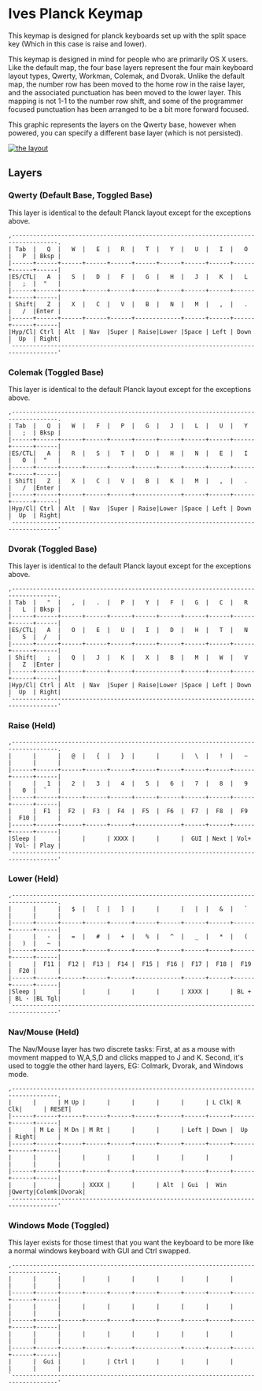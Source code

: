 # Ives Planck Keymap

This keymap is designed for planck keyboards set up with the split space key (Which in this case is raise and lower).

This keymap is designed in mind for people who are primarily OS X users. Like the default map, the four base layers represent the four main keyboard layout types, Qwerty, Workman, Colemak, and Dvorak. Unlike the default map, the number row has been moved to the home row in the raise layer, and the associated punctuation has been moved to the lower layer. This mapping is not 1-1 to the number row shift, and some of the programmer focused punctuation has been arranged to be a bit more forward focused.

This graphic represents the layers on the Qwerty base, however when powered, you can specify a different base layer (which is not persisted).

[![the layout](https://raw.githubusercontent.com/alexives/qmk_firmware/ives_layouts/keyboards/planck/keymaps/ives/ives-planck.png)](http://www.keyboard-layout-editor.com/#/gists/d986a67930f00d119511e40e50eb6431)

## Layers

### Qwerty (Default Base, Toggled Base)

This layer is identical to the default Planck layout except for the exceptions above.

```
,-----------------------------------------------------------------------------------.
| Tab  |   Q  |   W  |   E  |   R  |   T  |   Y  |   U  |   I  |   O  |   P  | Bksp |
|------+------+------+------+------+------+------+------+------+------+------+------|
|ES/CTL|   A  |   S  |   D  |   F  |   G  |   H  |   J  |   K  |   L  |   ;  |  "   |
|------+------+------+------+------+------+------+------+------+------+------+------|
| Shift|   Z  |   X  |   C  |   V  |   B  |   N  |   M  |   ,  |   .  |   /  |Enter |
|------+------+------+------+------+-------------+------+------+------+------+------|
|Hyp/Cl| Ctrl | Alt  | Nav  |Super | Raise|Lower |Space | Left | Down |  Up  | Right|
`-----------------------------------------------------------------------------------'
```

### Colemak (Toggled Base)

This layer is identical to the default Planck layout except for the exceptions above.

```
,-----------------------------------------------------------------------------------.
| Tab  |   Q  |   W  |   F  |   P  |   G  |   J  |   L  |   U  |   Y  |   ;  | Bksp |
|------+------+------+------+------+------+------+------+------+------+------+------|
|ES/CTL|   A  |   R  |   S  |   T  |   D  |   H  |   N  |   E  |   I  |   O  |  "   |
|------+------+------+------+------+------+------+------+------+------+------+------|
| Shift|   Z  |   X  |   C  |   V  |   B  |   K  |   M  |   ,  |   .  |   /  |Enter |
|------+------+------+------+------+-------------+------+------+------+------+------|
|Hyp/Cl| Ctrl | Alt  | Nav  |Super | Raise|Lower |Space | Left | Down |  Up  | Right|
`-----------------------------------------------------------------------------------'
```

### Dvorak (Toggled Base)

This layer is identical to the default Planck layout except for the exceptions above.

```
,-----------------------------------------------------------------------------------.
| Tab  |   "  |   ,  |   .  |   P  |   Y  |   F  |   G  |   C  |   R  |   L  | Bksp |
|------+------+------+------+------+------+------+------+------+------+------+------|
|ES/CTL|   A  |   O  |   E  |   U  |   I  |   D  |   H  |   T  |   N  |   S  |  /   |
|------+------+------+------+------+------+------+------+------+------+------+------|
| Shift|   ;  |   Q  |   J  |   K  |   X  |   B  |   M  |   W  |   V  |   Z  |Enter |
|------+------+------+------+------+-------------+------+------+------+------+------|
|Hyp/Cl| Ctrl | Alt  | Nav  |Super | Raise|Lower |Space | Left | Down |  Up  | Right|
`-----------------------------------------------------------------------------------'
```

### Raise (Held)

 ```
,-----------------------------------------------------------------------------------.
|      |      |   @  |   {  |   }  |      |      |   \  |   !  |   ~  |      |      |
|------+------+------+------+------+------+------+------+------+------+------+------|
|      |   1  |   2  |   3  |   4  |   5  |   6  |   7  |   8  |   9  |   0  |  `   |
|------+------+------+------+------+------+------+------+------+------+------+------|
|      |  F1  |  F2  |  F3  |  F4  |  F5  |  F6  |  F7  |  F8  |  F9  |  F10 |      |
|------+------+------+------+------+-------------+------+------+------+------+------|
|Sleep |      |      |      | XXXX |      |      |  GUI | Next | Vol+ | Vol- | Play |
`-----------------------------------------------------------------------------------'
```

### Lower (Held)

```
,-----------------------------------------------------------------------------------.
|      |      |   $  |   [  |   ]  |      |      |   |  |   &  |   `  |      |      |
|------+------+------+------+------+------+------+------+------+------+------+------|
|      |   -  |   =  |   #  |   +  |   %  |   ^  |   _  |   *  |   (  |   )  |   ~  |
|------+------+------+------+------+------+------+------+------+------+------+------|
|      |  F11 |  F12 |  F13 |  F14 |  F15 |  F16 |  F17 |  F18 |  F19 |  F20 |      |
|------+------+------+------+------+-------------+------+------+------+------+------|
|Sleep |      |      |      |      |      |      | XXXX |      | BL + | BL - |BL Tgl|
`-----------------------------------------------------------------------------------'
```

### Nav/Mouse (Held)

The Nav/Mouse layer has two discrete tasks: First, at as a mouse with movment mapped to W,A,S,D and clicks mapped to J and K. Second, it's used to toggle the other hard layers, EG: Colmark, Dvorak, and Windows mode.

```
,-----------------------------------------------------------------------------------.
|      |      | M Up |      |      |      |      |      | L Clk| R Clk|      | RESET|
|------+------+------+------+------+------+------+------+------+------+------+------|
|      | M Le | M Dn | M Rt |      |      |      | Left | Down |  Up  | Right|      |
|------+------+------+------+------+------+------+------+------+------+------+------|
|      |      |      |      |      |      |      |      |      |      |      |      |
|------+------+------+------+------+-------------+------+------+------+------+------|
|      |      |      | XXXX |      |      | Alt  | Gui  |  Win |Qwerty|Colemk|Dvorak|
`-----------------------------------------------------------------------------------'
```

### Windows Mode (Toggled)

This layer exists for those timest that you want the keyboard to be more like a normal windows keyboard with GUI and Ctrl swapped.

```
,-----------------------------------------------------------------------------------.
|      |      |      |      |      |      |      |      |      |      |      |      |
|------+------+------+------+------+------+------+------+------+------+------+------|
|      |      |      |      |      |      |      |      |      |      |      |      |
|------+------+------+------+------+------+------+------+------+------+------+------|
|      |      |      |      |      |      |      |      |      |      |      |      |
|------+------+------+------+------+-------------+------+------+------+------+------|
|      |  Gui |      |      | Ctrl |      |      |      |      |      |      |      |
`-----------------------------------------------------------------------------------'
```